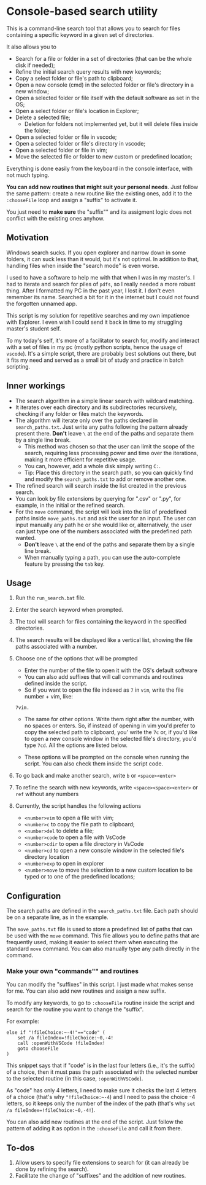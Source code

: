 # Console-based search utility

This is a command-line search tool that allows you to search for files containing a specific keyword in a given set of directories.

It also allows you to

- Search for a file or folder in a set of directories (that can be the whole disk if needed);
- Refine the initial search query results with new keywords;
- Copy a select folder or file's path to clipboard;
- Open a new console (cmd) in the selected folder or file's directory in a new window;
- Open a selected folder or file itself with the default software as set in the OS;
- Open a select folder or file's location in Explorer;
- Delete a selected file;
   - Deletion for folders not implemented yet, but it will delete files inside the folder;
- Open a selected folder or file in vscode;
- Open a selected folder or file's directory in vscode;
- Open a selected folder or file in vim;
- Move the selected file or folder to new custom or predefined location;

Everything is done easily from the keyboard in the console interface, with not much typing.

**You can add new routines that might suit your personal needs**. Just follow the same pattern: create a new routine like the existing ones, add it to the `:chooseFile` loop and assign a "suffix" to activate it.

You just need to **make sure** the "suffix"" and its assigment logic does not conflict with the existing ones anyhow.

## Motivation

Windows search sucks. If you open explorer and narrow down in some folders, it can suck less than it would, but it's not optimal. In addition to that, handling files when inside the "search mode" is even worse.

I used to have a software to help me with that when I was in my master's. I had to iterate and search for piles of `pdfs`, so I really needed a more robust thing. After I formatted my PC in the past year, I lost it. I don't even remember its name. Searched a bit for it in the internet but I could not found the forgotten unnamed app.

This script is my solution for repetitive searches and my own impatience with Explorer. I even wish I could send it back in time to my struggling master's student self.

To my today's self, it's more of a facilitator to search for, modify and interact with a set of files in my pc (mostly python scripts, hence the usage of `vscode`). It's a simple script, there are probably best solutions out there, but it fits my need and served as a small bit of study and practice in batch scripting.

## Inner workings

- The search algorithm in a simple linear search with wildcard matching.
- It iterates over each directory and its subdirectories recursively, checking if any folder or files match the keywords.
- The algorithm will iterate only over the paths declared in `search_paths.txt`. Just write any paths following the pattern already present there. **Don't** leave `\` at the end of the paths and separate them by a single line break.
   - This method was chosen so that the user can limit the scope of the search, requiring less processing power and time over the iterations, making it more efficient for repetitive usage.
   - You can, however, add a whole disk simply writing `C:`.
   - Tip: Place this directory in the search path, so you can quickly find and modify the `search_paths.txt` to add or remove another one.
- The refined search will search inside the list created in the previous search.
- You can look by file extensions by querying for ".csv" or ".py", for example, in the initial or the refined search.
- For the `move` command, the script will look into the list of predefined paths inside `move_paths.txt` and ask the user for an input. The user can input manually any path he or she would like or, alternatively, the user can just type one of the numbers associated with the predefined path wanted.
   - **Don't** leave `\` at the end of the paths and separate them by a single line break.
   - When manually typing a path, you can use the auto-complete feature by pressing the `tab` key.

## Usage

1. Run the `run_search.bat` file.
2. Enter the search keyword when prompted.
3. The tool will search for files containing the keyword in the specified directories.
4. The search results will be displayed like a vertical list, showing the file paths associated with a number.
5. Choose one of the options that will be prompted
   - Enter the number of the file to open it with the OS's default software
   - You can also add suffixes that will call commands and routines defined inside the script.
   - So if you want to open the file indexed as `7` in `vim`, write the file number + vim, like:
   ```
   7vim.
   ```
   - The same for other options. Write them right after the number, with no spaces or enters. So, if instead of opening in vim you'd prefer to copy the selected path to clipboard, you' write the `7c` or, if you'd like to open a new console window in the selected file's directory, you'd type `7cd`. All the options are listed below.

   - These options will be prompted on the console when running the script. You can also check them inside the script code.

6. To go back and make another search, write `b` or `<space><enter>`

7. To refine the search with new keywords, write `<space><space><enter>` or `ref` without any numbers

8. Currently, the script handles the following actions
   - `<number>vim` to open a file with vim;
   - `<number>c` to copy the file path to clipboard;
   - `<number>del` to delete a file;
   - `<number>code` to open a file with VsCode
   - `<number>cdir` to open a file directory in VsCode
   - `<number>cd` to open a new console window in the selected file's directory location
   - `<number>exp` to open in explorer
   - `<number>move` to move the selection to a new custom location to be typed or to one of the predefined locations;

## Configuration

The search paths are defined in the `search_paths.txt` file. Each path should be on a separate line, as in the example.

The `move_paths.txt` file is used to store a predefined list of paths that can be used with the `move` command. This file allows you to define paths that are frequently used, making it easier to select them when executing the standard `move` command. You can also manually type any path directly in the command.

### Make your own "commands"" and routines

You can modify the "suffixes" in this script. I just made what makes sense for me. You can also add new routines and assign a new suffix.

To modify any keywords, to go to `:chooseFile` routine inside the script and search for the routine you want to change the "suffix".

For example:

```batch
else if "!fileChoice:~-4!"=="code" (
    set /a fileIndex=!fileChoice:~0,-4!
    call :openWithVSCode !fileIndex!
    goto chooseFile
)
```

This snippet says that if "code" is in the last four letters (i.e., it's the suffix) of a choice, then it must pass the path associated with the selected number to the selected routine (in this case, `:openWithVSCode`).

As "code" has only 4 letters, I need to make sure it checks the last 4 letters of a choice (that's why `"!fileChoice:~-4`) and I need to pass the choice -4 letters, so it keeps only the number of the index of the path (that's why `set /a fileIndex=!fileChoice:~0,-4!`).

You can also add new routines at the end of the script. Just follow the pattern of adding it as option in the `:chooseFile` and call it from there.

## To-dos

1. Allow users to specify file extensions to search for (it can already be done by refining the search).
2. Facilitate the change of "suffixes" and the addition of new routines.
